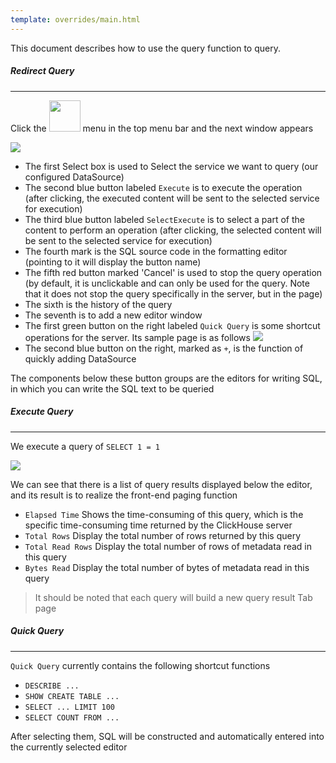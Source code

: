 ```yaml
---
template: overrides/main.html
---
```


This document describes how to use the query function to query.

##### Redirect Query

---

Click the <img src="http://images.edurt.io/2021/09/26/16326372138778.jpg" width="50" /> menu in the top menu bar and the next window appears

![](http://images.edurt.io/2021/09/26/16326381423772.jpg)

- The first Select box is used to Select the service we want to query (our configured DataSource)
- The second blue button labeled `Execute` is to execute the operation (after clicking, the executed content will be sent to the selected service for execution)
- The third blue button labeled `SelectExecute` is to select a part of the content to perform an operation (after clicking, the selected content will be sent to the selected service for execution)
- The fourth mark is the SQL source code in the formatting editor (pointing to it will display the button name)
- The fifth red button marked 'Cancel' is used to stop the query operation (by default, it is unclickable and can only be used for the query. Note that it does not stop the query specifically in the server, but in the page)
- The sixth is the history of the query
- The seventh is to add a new editor window
- The first green button on the right labeled `Quick Query` is some shortcut operations for the server. Its sample page is as follows
  ![](http://images.edurt.io/2021/09/26/16326391062508.jpg)
- The second blue button on the right, marked as `+`, is the function of quickly adding DataSource

The components below these button groups are the editors for writing SQL, in which you can write the SQL text to be queried

##### Execute Query

---

We execute a query of `SELECT 1 = 1`

![](http://images.edurt.io/2021/09/26/16326393140587.jpg)

We can see that there is a list of query results displayed below the editor, and its result is to realize the front-end paging function

- `Elapsed Time` Shows the time-consuming of this query, which is the specific time-consuming time returned by the ClickHouse server
- `Total Rows` Display the total number of rows returned by this query
- `Total Read Rows` Display the total number of rows of metadata read in this query
- `Bytes Read` Display the total number of bytes of metadata read in this query

> It should be noted that each query will build a new query result Tab page

##### Quick Query

---

`Quick Query` currently contains the following shortcut functions

- `DESCRIBE ...`
- `SHOW CREATE TABLE ...`
- `SELECT ... LIMIT 100`
- `SELECT COUNT FROM ...`

After selecting them, SQL will be constructed and automatically entered into the currently selected editor
